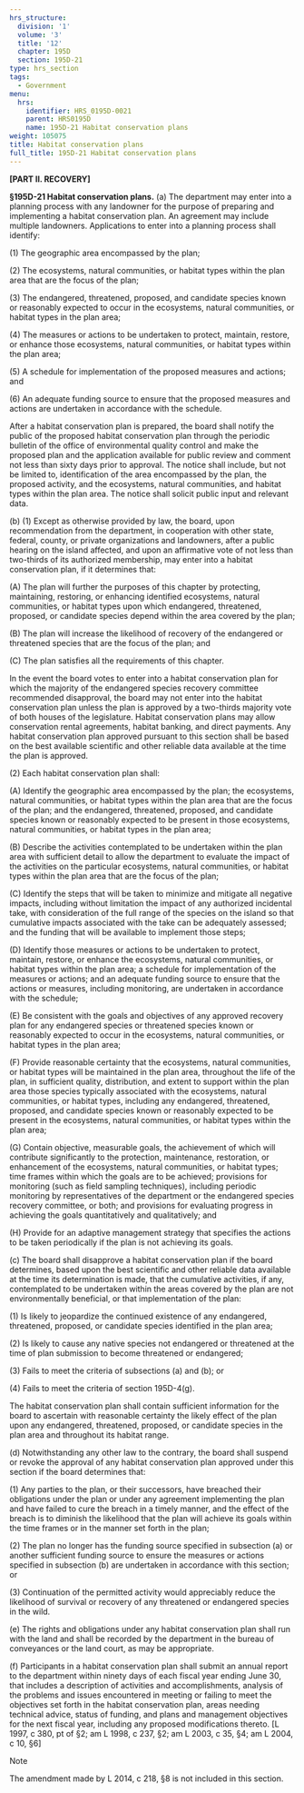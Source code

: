 ```yaml
---
hrs_structure:
  division: '1'
  volume: '3'
  title: '12'
  chapter: 195D
  section: 195D-21
type: hrs_section
tags:
  - Government
menu:
  hrs:
    identifier: HRS_0195D-0021
    parent: HRS0195D
    name: 195D-21 Habitat conservation plans
weight: 105075
title: Habitat conservation plans
full_title: 195D-21 Habitat conservation plans
---
```

**[PART II. RECOVERY]**

**§195D-21 Habitat conservation plans.** (a) The department may enter into a planning process with any landowner for the purpose of preparing and implementing a habitat conservation plan. An agreement may include multiple landowners. Applications to enter into a planning process shall identify:

(1) The geographic area encompassed by the plan;

(2) The ecosystems, natural communities, or habitat types within the plan area that are the focus of the plan;

(3) The endangered, threatened, proposed, and candidate species known or reasonably expected to occur in the ecosystems, natural communities, or habitat types in the plan area;

(4) The measures or actions to be undertaken to protect, maintain, restore, or enhance those ecosystems, natural communities, or habitat types within the plan area;

(5) A schedule for implementation of the proposed measures and actions; and

(6) An adequate funding source to ensure that the proposed measures and actions are undertaken in accordance with the schedule.

After a habitat conservation plan is prepared, the board shall notify the public of the proposed habitat conservation plan through the periodic bulletin of the office of environmental quality control and make the proposed plan and the application available for public review and comment not less than sixty days prior to approval. The notice shall include, but not be limited to, identification of the area encompassed by the plan, the proposed activity, and the ecosystems, natural communities, and habitat types within the plan area. The notice shall solicit public input and relevant data.

(b) (1) Except as otherwise provided by law, the board, upon recommendation from the department, in cooperation with other state, federal, county, or private organizations and landowners, after a public hearing on the island affected, and upon an affirmative vote of not less than two-thirds of its authorized membership, may enter into a habitat conservation plan, if it determines that:

(A) The plan will further the purposes of this chapter by protecting, maintaining, restoring, or enhancing identified ecosystems, natural communities, or habitat types upon which endangered, threatened, proposed, or candidate species depend within the area covered by the plan;

(B) The plan will increase the likelihood of recovery of the endangered or threatened species that are the focus of the plan; and

(C) The plan satisfies all the requirements of this chapter.

In the event the board votes to enter into a habitat conservation plan for which the majority of the endangered species recovery committee recommended disapproval, the board may not enter into the habitat conservation plan unless the plan is approved by a two-thirds majority vote of both houses of the legislature. Habitat conservation plans may allow conservation rental agreements, habitat banking, and direct payments. Any habitat conservation plan approved pursuant to this section shall be based on the best available scientific and other reliable data available at the time the plan is approved.

(2) Each habitat conservation plan shall:

(A) Identify the geographic area encompassed by the plan; the ecosystems, natural communities, or habitat types within the plan area that are the focus of the plan; and the endangered, threatened, proposed, and candidate species known or reasonably expected to be present in those ecosystems, natural communities, or habitat types in the plan area;

(B) Describe the activities contemplated to be undertaken within the plan area with sufficient detail to allow the department to evaluate the impact of the activities on the particular ecosystems, natural communities, or habitat types within the plan area that are the focus of the plan;

(C) Identify the steps that will be taken to minimize and mitigate all negative impacts, including without limitation the impact of any authorized incidental take, with consideration of the full range of the species on the island so that cumulative impacts associated with the take can be adequately assessed; and the funding that will be available to implement those steps;

(D) Identify those measures or actions to be undertaken to protect, maintain, restore, or enhance the ecosystems, natural communities, or habitat types within the plan area; a schedule for implementation of the measures or actions; and an adequate funding source to ensure that the actions or measures, including monitoring, are undertaken in accordance with the schedule;

(E) Be consistent with the goals and objectives of any approved recovery plan for any endangered species or threatened species known or reasonably expected to occur in the ecosystems, natural communities, or habitat types in the plan area;

(F) Provide reasonable certainty that the ecosystems, natural communities, or habitat types will be maintained in the plan area, throughout the life of the plan, in sufficient quality, distribution, and extent to support within the plan area those species typically associated with the ecosystems, natural communities, or habitat types, including any endangered, threatened, proposed, and candidate species known or reasonably expected to be present in the ecosystems, natural communities, or habitat types within the plan area;

(G) Contain objective, measurable goals, the achievement of which will contribute significantly to the protection, maintenance, restoration, or enhancement of the ecosystems, natural communities, or habitat types; time frames within which the goals are to be achieved; provisions for monitoring (such as field sampling techniques), including periodic monitoring by representatives of the department or the endangered species recovery committee, or both; and provisions for evaluating progress in achieving the goals quantitatively and qualitatively; and

(H) Provide for an adaptive management strategy that specifies the actions to be taken periodically if the plan is not achieving its goals.

(c) The board shall disapprove a habitat conservation plan if the board determines, based upon the best scientific and other reliable data available at the time its determination is made, that the cumulative activities, if any, contemplated to be undertaken within the areas covered by the plan are not environmentally beneficial, or that implementation of the plan:

(1) Is likely to jeopardize the continued existence of any endangered, threatened, proposed, or candidate species identified in the plan area;

(2) Is likely to cause any native species not endangered or threatened at the time of plan submission to become threatened or endangered;

(3) Fails to meet the criteria of subsections (a) and (b); or

(4) Fails to meet the criteria of section 195D-4(g).

The habitat conservation plan shall contain sufficient information for the board to ascertain with reasonable certainty the likely effect of the plan upon any endangered, threatened, proposed, or candidate species in the plan area and throughout its habitat range.

(d) Notwithstanding any other law to the contrary, the board shall suspend or revoke the approval of any habitat conservation plan approved under this section if the board determines that:

(1) Any parties to the plan, or their successors, have breached their obligations under the plan or under any agreement implementing the plan and have failed to cure the breach in a timely manner, and the effect of the breach is to diminish the likelihood that the plan will achieve its goals within the time frames or in the manner set forth in the plan;

(2) The plan no longer has the funding source specified in subsection (a) or another sufficient funding source to ensure the measures or actions specified in subsection (b) are undertaken in accordance with this section; or

(3) Continuation of the permitted activity would appreciably reduce the likelihood of survival or recovery of any threatened or endangered species in the wild.

(e) The rights and obligations under any habitat conservation plan shall run with the land and shall be recorded by the department in the bureau of conveyances or the land court, as may be appropriate.

(f) Participants in a habitat conservation plan shall submit an annual report to the department within ninety days of each fiscal year ending June 30, that includes a description of activities and accomplishments, analysis of the problems and issues encountered in meeting or failing to meet the objectives set forth in the habitat conservation plan, areas needing technical advice, status of funding, and plans and management objectives for the next fiscal year, including any proposed modifications thereto. [L 1997, c 380, pt of §2; am L 1998, c 237, §2; am L 2003, c 35, §4; am L 2004, c 10, §6]

Note

The amendment made by L 2014, c 218, §8 is not included in this section.
